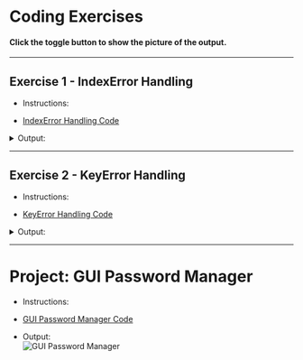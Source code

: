 # Coding Exercises
#### Click the toggle button to show the picture of the output.

---
## Exercise 1 - IndexError Handling
- Instructions:<br>

- [IndexError Handling Code](exercise1.py)

<details>
<summary>Output:</summary>

![Day 30 Exercise 1](../assets/img/30_exercise_1.png)
</details>

---

## Exercise 2 - KeyError Handling
- Instructions:<br>

- [KeyError Handling Code](exercise2.py)

<details>
<summary>Output:</summary>

![Day 30 Exercise 2](../assets/img/30_exercise_2.png)
</details>

---

# Project: GUI Password Manager
- Instructions:<br>

- [GUI Password Manager Code](main.py)

- Output:<br>
![GUI Password Manager](../assets/img/29_project.png)
